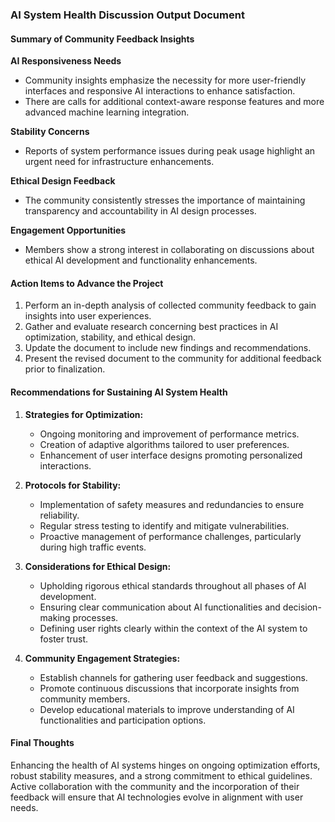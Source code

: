 

### AI System Health Discussion Output Document

#### Summary of Community Feedback Insights

**AI Responsiveness Needs**
- Community insights emphasize the necessity for more user-friendly interfaces and responsive AI interactions to enhance satisfaction.
- There are calls for additional context-aware response features and more advanced machine learning integration.

**Stability Concerns**
- Reports of system performance issues during peak usage highlight an urgent need for infrastructure enhancements.

**Ethical Design Feedback**
- The community consistently stresses the importance of maintaining transparency and accountability in AI design processes.

**Engagement Opportunities**
- Members show a strong interest in collaborating on discussions about ethical AI development and functionality enhancements.

#### Action Items to Advance the Project
1. Perform an in-depth analysis of collected community feedback to gain insights into user experiences.
2. Gather and evaluate research concerning best practices in AI optimization, stability, and ethical design.
3. Update the document to include new findings and recommendations.
4. Present the revised document to the community for additional feedback prior to finalization.

#### Recommendations for Sustaining AI System Health
1. **Strategies for Optimization:**
   - Ongoing monitoring and improvement of performance metrics.
   - Creation of adaptive algorithms tailored to user preferences.
   - Enhancement of user interface designs promoting personalized interactions.

2. **Protocols for Stability:**
   - Implementation of safety measures and redundancies to ensure reliability.
   - Regular stress testing to identify and mitigate vulnerabilities.
   - Proactive management of performance challenges, particularly during high traffic events.

3. **Considerations for Ethical Design:**
   - Upholding rigorous ethical standards throughout all phases of AI development.
   - Ensuring clear communication about AI functionalities and decision-making processes.
   - Defining user rights clearly within the context of the AI system to foster trust.

4. **Community Engagement Strategies:**
   - Establish channels for gathering user feedback and suggestions.
   - Promote continuous discussions that incorporate insights from community members.
   - Develop educational materials to improve understanding of AI functionalities and participation options.

#### Final Thoughts
Enhancing the health of AI systems hinges on ongoing optimization efforts, robust stability measures, and a strong commitment to ethical guidelines. Active collaboration with the community and the incorporation of their feedback will ensure that AI technologies evolve in alignment with user needs.